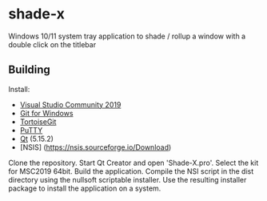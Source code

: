 # shade-x
Windows 10/11 system tray application to shade / rollup a window with a double click on the titlebar

## Building

Install:
- [Visual Studio Community 2019](https://visualstudio.microsoft.com/vs/older-downloads/)
- [Git for Windows](https://gitforwindows.org/)
- [TortoiseGit](https://tortoisegit.org/)
- [PuTTY](https://www.putty.org/)
- [Qt](https://www.qt.io/download-thank-you?os=windows&hsLang=en) (5.15.2)
- [NSIS] (https://nsis.sourceforge.io/Download)

Clone the repository.
Start Qt Creator and open 'Shade-X.pro'.
Select the kit for MSC2019 64bit.
Build the application.
Compile the NSI script in the dist directory using the nullsoft scriptable installer.
Use the resulting installer package to install the application on a system.
